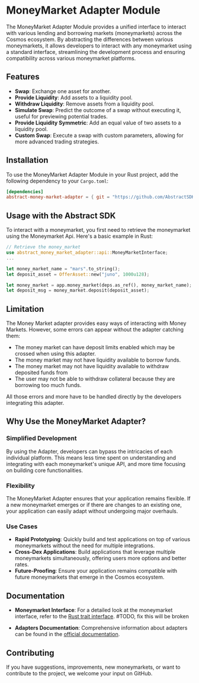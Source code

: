 # MoneyMarket Adapter Module

The MoneyMarket Adapter Module provides a unified interface to interact with various lending and borrowing markets (moneymarkets) across the Cosmos ecosystem. By abstracting the differences between various moneymarkets, it allows developers to interact with any moneymarket using a standard interface, streamlining the development process and ensuring compatibility across various moneymarket platforms.

## Features

- **Swap**: Exchange one asset for another.
- **Provide Liquidity**: Add assets to a liquidity pool.
- **Withdraw Liquidity**: Remove assets from a liquidity pool.
- **Simulate Swap**: Predict the outcome of a swap without executing it, useful for previewing potential trades.
- **Provide Liquidity Symmetric**: Add an equal value of two assets to a liquidity pool.
- **Custom Swap**: Execute a swap with custom parameters, allowing for more advanced trading strategies.

## Installation

To use the MoneyMarket Adapter Module in your Rust project, add the following dependency to your `Cargo.toml`:

```toml
[dependencies]
abstract-money-market-adapter = { git = "https://github.com/AbstractSDK/abstract.git", tag="v0.21.1", default-features = false }
```

## Usage with the Abstract SDK

To interact with a moneymarket, you first need to retrieve the moneymarket using the Moneymarket Api. Here's a basic example in Rust:

```rust
// Retrieve the money_market
use abstract_money_market_adapter::api::MoneyMarketInterface;
...

let money_market_name = "mars".to_string();
let deposit_asset = OfferAsset::new("juno", 1000u128);

let money_market = app.money_market(deps.as_ref(), money_market_name);
let deposit_msg = money_market.deposit(deposit_asset);
```

## Limitation

The Money Market adapter provides easy ways of interacting with Money Markets. However, some errors can appear without the adapter catching them:

- The money market can have deposit limits enabled which may be crossed when using this adapter.
- The money market may not have liquidity available to borrow funds.
- The money market may not have liquidity available to withdraw deposited funds from
- The user may not be able to withdraw collateral because they are borrowing too much funds.
  
All those errors and more have to be handled directly by the developers integrating this adapter.

## Why Use the MoneyMarket Adapter?

### Simplified Development

By using the Adapter, developers can bypass the intricacies of each individual platform. This means less time spent on understanding and integrating with each moneymarket's unique API, and more time focusing on building core functionalities.

### Flexibility

The MoneyMarket Adapter ensures that your application remains flexible. If a new moneymarket emerges or if there are changes to an existing one, your application can easily adapt without undergoing major overhauls.

### Use Cases

- **Rapid Prototyping**: Quickly build and test applications on top of various moneymarkets without the need for multiple integrations.
- **Cross-Dex Applications**: Build applications that leverage multiple moneymarkets simultaneously, offering users more options and better rates.
- **Future-Proofing**: Ensure your application remains compatible with future moneymarkets that emerge in the Cosmos ecosystem.

## Documentation

- **Moneymarket Interface**: For a detailed look at the moneymarket interface, refer to the [Rust trait interface](https://github.com/AbstractSDK/abstract/tree/main/modules/contracts/adapters/moneymarket/src/api.rs#L43). #TODO, fix this will be broken

- **Adapters Documentation**: Comprehensive information about adapters can be found in the [official documentation](https://docs.abstract.money/3_framework/7_module_types.html#adapters).

## Contributing

If you have suggestions, improvements, new moneymarkets, or want to contribute to the project, we welcome your input on GitHub.
